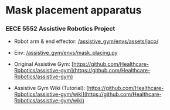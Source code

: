 # Mask placement apparatus

### EECE 5552 Assistive Robotics Project 

- Robot arm & end effector: [/assistive_gym/envs/assets/jaco/](https://github.com/xinchaosong/mask-placement-apparatus/tree/main/assistive_gym/envs)

- Env: [/assistive_gym/envs/mask_placing.py](https://github.com/xinchaosong/mask-placement-apparatus/tree/main/assistive_gym/envs/mask_placing.py)

- Original Assistive Gym: [https://github.com/Healthcare-Robotics/assistive-gym](https://github.com/Healthcare-Robotics/assistive-gym)

- Assistive Gym Wiki (Tutorial): [https://github.com/Healthcare-Robotics/assistive-gym/wiki](https://github.com/Healthcare-Robotics/assistive-gym/wiki)
